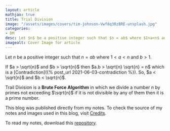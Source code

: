 ```yaml
---
layout: article
mathjax: true
title: Trial Division
image: "/assets/images/covers/tim-johnson-Vwf8q3RzBRE-unsplash.jpg"
categories:
- DM
desc: Let $n$ be a positive integer such that $n = ab$ where $1<a<n$ and $b>1$. 
imagealt: Cover Image for article
---
```


Let $n$ be a positive integer such that $n = ab$ where $1<a<n$ and $b>1$.

























































































































































































































































































































































































































If $a > \sqrt{n}$ and $b > \sqrt{n}$ then $a.b > \sqrt{n} \sqrt{n} = n$ which is a [Contradiction]({% post_url 2021-06-03-contradiction %}). So, $a < \sqrt{n}$ and $b < \sqrt{n}$.

























































































































































































































































































































































































































Trail Division is a <b>Brute Force Algorithm</b> in which we divide a number $n$ by primes not exceeding $\sqrt{n}$ if it is not divisible by any of them then it is a prime number.

























































































































































































































































































































































































































This blog was published directly from my notes.
To check the source of my notes and images used in this blog, visit <a href="/credits.html" target="_blank">Credits</a>.

To read my notes, download this <a href="https://github.com/bovem/CS" target="blank">repository</a>.